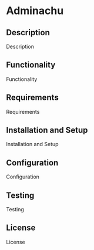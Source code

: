 # Adminachu

## Description

Description

## Functionality

Functionality

## Requirements

Requirements

## Installation and Setup

Installation and Setup

## Configuration

Configuration

## Testing

Testing

## License

License